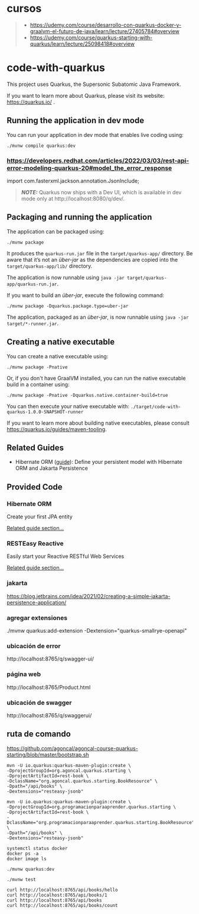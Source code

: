 # cursos
>- https://udemy.com/course/desarrollo-con-quarkus-docker-y-graalvm-el-futuro-de-java/learn/lecture/27405784#overview
>- https://udemy.com/course/quarkus-starting-with-quarkus/learn/lecture/25098418#overview

# code-with-quarkus

This project uses Quarkus, the Supersonic Subatomic Java Framework.

If you want to learn more about Quarkus, please visit its website: https://quarkus.io/ .

## Running the application in dev mode

You can run your application in dev mode that enables live coding using:
```shell script
./mvnw compile quarkus:dev
```
### https://developers.redhat.com/articles/2022/03/03/rest-api-error-modeling-quarkus-20#model_the_error_response
import com.fasterxml.jackson.annotation.JsonInclude;

> **_NOTE:_**  Quarkus now ships with a Dev UI, which is available in dev mode only at http://localhost:8080/q/dev/.

## Packaging and running the application

The application can be packaged using:
```shell script
./mvnw package
```
It produces the `quarkus-run.jar` file in the `target/quarkus-app/` directory.
Be aware that it’s not an _über-jar_ as the dependencies are copied into the `target/quarkus-app/lib/` directory.

The application is now runnable using `java -jar target/quarkus-app/quarkus-run.jar`.

If you want to build an _über-jar_, execute the following command:
```shell script
./mvnw package -Dquarkus.package.type=uber-jar
```

The application, packaged as an _über-jar_, is now runnable using `java -jar target/*-runner.jar`.

## Creating a native executable

You can create a native executable using: 
```shell script
./mvnw package -Pnative
```

Or, if you don't have GraalVM installed, you can run the native executable build in a container using: 
```shell script
./mvnw package -Pnative -Dquarkus.native.container-build=true
```

You can then execute your native executable with: `./target/code-with-quarkus-1.0.0-SNAPSHOT-runner`

If you want to learn more about building native executables, please consult https://quarkus.io/guides/maven-tooling.

## Related Guides

- Hibernate ORM ([guide](https://quarkus.io/guides/hibernate-orm)): Define your persistent model with Hibernate ORM and Jakarta Persistence

## Provided Code

### Hibernate ORM

Create your first JPA entity

[Related guide section...](https://quarkus.io/guides/hibernate-orm)



### RESTEasy Reactive

Easily start your Reactive RESTful Web Services

[Related guide section...](https://quarkus.io/guides/getting-started-reactive#reactive-jax-rs-resources)

### jakarta
https://blog.jetbrains.com/idea/2021/02/creating-a-simple-jakarta-persistence-application/

### agregar extensiones
./mvnw quarkus:add-extension -Dextension="quarkus-smallrye-openapi"

### ubicación de error
http://localhost:8765/q/swagger-ui/

### página web
http://localhost:8765/Product.html

### ubicación de swagger
http://localhost:8765/q/swaggerui/

## ruta de comando
https://github.com/agoncal/agoncal-course-quarkus-starting/blob/master/bootstrap.sh

```shell script
mvn -U io.quarkus:quarkus-maven-plugin:create \
-DprojectGroupId=org.agoncal.quarkus.starting \
-DprojectArtifactId=rest-book \
-DclassName="org.agoncal.quarkus.starting.BookResource" \
-Dpath="/api/books" \
-Dextensions="resteasy-jsonb" 
```

```shell script
mvn -U io.quarkus:quarkus-maven-plugin:create \
-DprojectGroupId=org.programacionparaaprender.quarkus.starting \
-DprojectArtifactId=rest-book \
-DclassName="org.programacionparaaprender.quarkus.starting.BookResource" \
-Dpath="/api/books" \
-Dextensions="resteasy-jsonb" 
```


```shell script
systemctl status docker
docker ps -a
docker image ls
```

```shell script
./mvnw quarkus:dev
```

```shell script
./mvnw test
```

```shell script
curl http://localhost:8765/api/books/hello
curl http://localhost:8765/api/books/1
curl http://localhost:8765/api/books
curl http://localhost:8765/api/books/count
```

